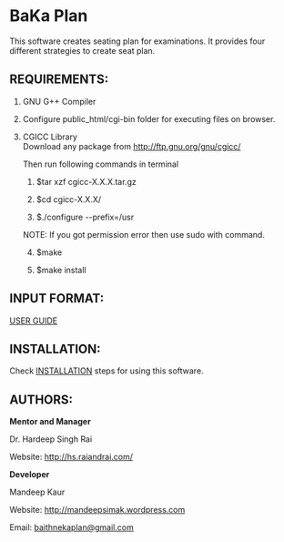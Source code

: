 BaKa Plan
============

This software creates seating plan for examinations. It provides four different
strategies to create seat plan.

REQUIREMENTS:
----------------------------
1) GNU G++ Compiler

2) Configure public_html/cgi-bin folder for executing files on browser.

3) CGICC Library<br>
    Download any package from http://ftp.gnu.org/gnu/cgicc/<br>
    
    Then run following commands in terminal
    
    1) $tar xzf cgicc-X.X.X.tar.gz 
    
    2) $cd cgicc-X.X.X/ 
  
    3) $./configure --prefix=/usr 
    
    NOTE: If you got permission error then use sudo with command.
    
    4) $make
    
    5) $make install

INPUT FORMAT:
----------------------------
[USER GUIDE](https://github.com/GreatDevelopers/bakaplan/blob/master/USER%20GUIDE)

INSTALLATION:
----------------------------
Check [INSTALLATION](https://github.com/GreatDevelopers/bakaplan/blob/master/INSTALLATION) steps for using this software.

AUTHORS:
----------------------------
<b>Mentor and Manager</b>

Dr. Hardeep Singh Rai

Website: http://hs.raiandrai.com/

<b>Developer</b>

Mandeep Kaur

Website: http://mandeepsimak.wordpress.com

Email: baithnekaplan@gmail.com
